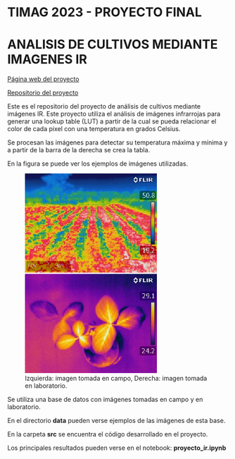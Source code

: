 # TIMAG 2023 - PROYECTO FINAL  
# ANALISIS DE CULTIVOS MEDIANTE IMAGENES IR

[Página web del proyecto](http://juan.manuel.varela.pages.fing.edu.uy/proyecto-timag/)

[Repositorio del proyecto](https://gitlab.fing.edu.uy/juan.manuel.varela/proyecto-timag) 


Este es el repositorio del proyecto de análisis de cultivos mediante imágenes IR.
Este proyecto utiliza el análisis de imágenes infrarrojas para generar una lookup table (LUT) a partir de la cual se pueda relacionar el color de cada pixel con una temperatura en grados Celsius. 

Se procesan las imágenes para detectar su temperatura máxima y mínima y a partir de la barra de la derecha se crea la tabla. 

En la figura se puede ver los ejemplos de imágenes utilizadas.

<figure>
  <img src="data/images/image_1_IR.jpg" width="300">
  <img src="data/images/image_2_IR.jpg" width="300">
  <figcaption>
  Izquierda: imagen tomada en campo, Derecha: imagen tomada en laboratorio.
  </figcaption>
</figure>

Se utiliza una base de datos con imágenes tomadas en campo y en laboratorio.

En el directorio **data** pueden verse ejemplos de las imágenes de esta base.

En la carpeta **src** se encuentra el código desarrollado en el proyecto.

Los principales resultados pueden verse en el notebook:
**proyecto_ir.ipynb**